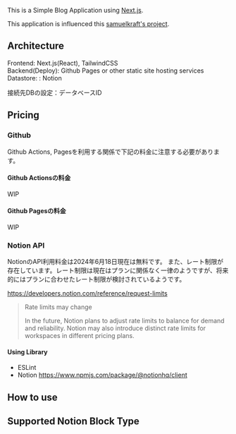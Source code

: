 This is a Simple Blog Application using [Next.js](https://nextjs.org/).  

This application is influenced this [samuelkraft's project](https://github.com/samuelkraft/notion-blog-nextjs).  

## Architecture
Frontend: Next.js(React), TailwindCSS  
Backend(Deploy): Github Pages or other static site hosting services  
Datastore: : Notion  


接続先DBの設定：データベースID


<!-- TODO: アーキテクチャ図をいれる -->


## Pricing

### Github
Github Actions, Pagesを利用する関係で下記の料金に注意する必要があります。

#### Github Actionsの料金
WIP

#### Github Pagesの料金
WIP

### Notion API
NotionのAPI利用料金は2024年6月18日現在は無料です。
また、レート制限が存在しています。レート制限は現在はプランに関係なく一律のようですが、将来的にはプランに合わせたレート制限が検討されているようです。

https://developers.notion.com/reference/request-limits

>Rate limits may change
>
>In the future, Notion plans to adjust rate limits to balance for demand and reliability. Notion may also introduce distinct rate limits for workspaces in different pricing plans.



#### Using Library
- ESLint
- Notion
  https://www.npmjs.com/package/@notionhq/client

## How to use



## Supported Notion Block Type




